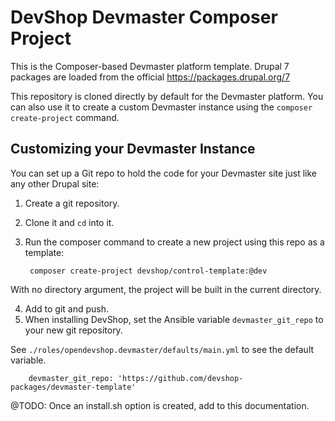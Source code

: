 # DevShop Devmaster Composer Project

This is the Composer-based Devmaster platform template. Drupal 7 packages are loaded 
from the official https://packages.drupal.org/7

This repository is cloned directly by default for the Devmaster platform. You can also use it to create a custom
Devmaster instance using the `composer create-project` command.

## Customizing your Devmaster Instance

You can set up a Git repo to hold the code for your Devmaster site just like any other Drupal site:

1. Create a git repository.
2. Clone it and `cd` into it.
3. Run the composer command to create a new project using this repo as a template:

        composer create-project devshop/control-template:@dev

  With no directory argument, the project will be built in the current directory.

4. Add to git and push.
5. When installing DevShop, set the Ansible variable `devmaster_git_repo` to your new git repository. 

  See `./roles/opendevshop.devmaster/defaults/main.yml` to see the default variable.
    
        devmaster_git_repo: 'https://github.com/devshop-packages/devmaster-template'

  @TODO: Once an install.sh option is created, add to this documentation.
